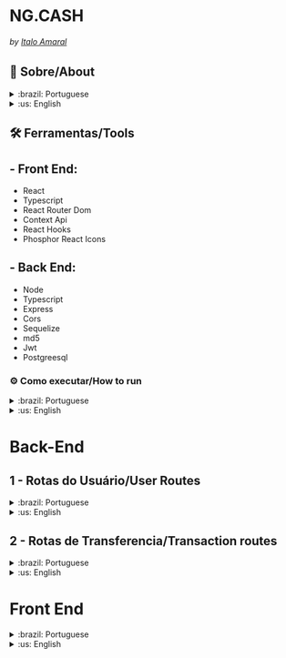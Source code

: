 # NG.CASH 
###### by _[Italo Amaral](https://www.linkedin.com/in/italo-rockenbach-594082132/)_


## 📃 Sobre/About
<details>
  <summary > :brazil: Portuguese </summary>
  <p>
    Estruturar uma aplicação web fullstack, dockerizada, cujo objetivo seja possibilitar que usuários da NG consigam realizar transferências internas entre si.
  </p>
</details>

<details>
  <summary > :us: English </summary>
  <p>
    Structuring a fullstack, dockerized web application, whose objective is to enable NG users to be able to perform internal transfers between themselves.
  </p>

  <p><strong>Note:</strong> the application is currently only in Brazilian Portuguese</p>
</details>

## 🛠️ Ferramentas/Tools

## - Front End:
  - React
  - Typescript
  - React Router Dom
  - Context Api
  - React Hooks
  - Phosphor React Icons
  
## - Back End:
  - Node
  - Typescript
  - Express
  - Cors
  - Sequelize
  - md5
  - Jwt
  - Postgreesql

### ⚙️ Como executar/How to run

<details>
  <summary>:brazil: Portuguese </summary>
Você precisa ter instalado as seguintes ferramentas: Git, Docker e Docker Compose

Será necessário que a porta 3000 e 3001 estejam disponíveis para a aplicação, Postgresql usará a porta 5432 e o PG Adming usará a 5050

1 - Clone o repositório em uma pasta de sua preferencia 
```
git@github.com:ItaloRAmaral/DesafioTecnico-NG.git
```
2 - Entre na pasta `app` e suba o dockercompose, todas as depêndencias serão automaticamente instaladas
```
npm run compose:up   // para subir a aplicação
npm run compose:down // para parar completamente a aplicação
```
3 - Após rodar o comando, aguarde um pouco que a aplicação irá ficar disponivel nas seguintes rotas:

  `- Front End: http://localhost:3000`

  `- Back End: http://localhost:3001`

<details>
  <summary> Observação</summary>
  <p> Caso algum container insita em ficar com o status unhealty, você pode ainda acessar a aplicação localmente, instalando as dependências, tanto no <code>/app/frontend</code> quanto no <code>/app/frontend</code></p>

  <p>E logo após a instalação das dependências, rode os comandos <code>npm start</code> no Front End e o comando <code>npm run dev</code> no back end</p>

</details>
</details>

<details>
  <summary>:us: English </summary>
You need to have the following tools installed: Git, Docker and Docker Compose

It will be necessary that the ports 3000 and 3001 are available for the application, Postgresql will use port 5432 and PG Adming will use 5050

1 - Clone the repository in a folder of your choice
```
git@github.com:ItaloRAmaral/DesafioTecnico-NG.git
```

2 - Enter the `app` folder and raise the dockercompose, all dependencies will be automatically installed
```
npm run compose:up   // to start the application
npm run compose:down // to stop the application completely
```

3 - After running the command, wait a while for the application to be available at the following routes:

  `- Front End: http://localhost:3000`

  `- Back End: http://localhost:3001`

<details>
  <summary>Note</summary>
  <p> If any container insists on staying with the unhealty status, you can still access the application locally, installing the dependencies, both in <code>/app/frontend</code> and in <code>/app/frontend</code></p>

  <p>And after installing the dependencies, run the <code>npm start</code> command on the Front End and the <code>npm run dev</code> command on the back end</p>
</details>
</details>


# Back-End

## 1 - Rotas do Usuário/User Routes

<details>
  <summary>:brazil: Portuguese </summary>

###  Login

| Método | Funcionalidade             | URL                              |
| ------ | -------------------------- | -------------------------------- |
| `POST` | Realiza o login do usuário | http://localhost:3001/user/login |

Nessa requisição `POST` é necessário informar o seguinte JSON:

```
{
  "username": "Nome do Usuário",
  "password": "senha_secreta"
}
```

Esta rota retorna o seguinte JSON:
```
{
	"token": 'token_ultra_secreto',
	"username": "Nome do Usuário"
}
```
### Register

| Método | Funcionalidade             | URL                                 |
| ------ | -------------------------- | ----------------------------------- |
| `POST` | Realiza o login do usuário | http://localhost:3001/user/register |

Nessa requisição `POST` é necessário informar o seguinte JSON:

```
{
  "username": "Nome do Usuário",
  "password": "senha_secreta"
}
```
Esta requisição retorna o seguinte JSON 
```
{
	"id": id do usuário,
	"username": "Nome do Usuário",
	"password": "senha_secreta",
	"accountId": o id da conta do usuário,
	"account": {
		"id": o id da conta do usuário,
		"balance": 100 // por padrão é colocado 100 reais de balance para todo novo usuário
	},
	"token": "token_ultra_secreto"
}
```


### Informações do usuário

| Método | Funcionalidade                                    | URL                                |
| ------ | ------------------------------------------------- | ---------------------------------- |
| `GET`  | Recupera as informações do usuário e da sua conta | http://localhost:3001/user/account |

É necesário o envio de um token válido atravéz do headers

Nessa requisição `GET` é retornada as seguintes informações

```
{
  "id": 1,
  "username": "Nome do Usuário",
  "accountId": 1,
  "account": {
    "balance": 100,
  }
}
```
</details>

<details>
  <summary>:us: English</summary>

###  Login

| Method | Functionality             | URL                              |
| ------ | -------------------------- | -------------------------------- |
| `POST` | Performs the user login | http://localhost:3001/user/login |

In this `POST` request it is necessary to inform the following
  
```
  {
    "username": "User Name",
    "password": "secret_password",
  }
```

This route returns the following JSON

```
{
	"token": 'secret_token',
	"username": "User Name",
}
```

### Register

| Method | Functionality             | URL                              |
| ------ | -------------------------- | -------------------------------- |
| `POST` | Register the new user | http://localhost:3001/user/register |

In this `POST` request it is necessary to inform the following

```
  {
    "username": "User Name",
    "password": "secret_password",
  }
```

This route returns the following JSON
```
{
	"id": User Id,
	"username": "User Name",
	"password": "user_password",
	"accountId": account_id,
	"account": {
		"id": account_id,
		"balance": 100 // by default is set 100 reals for every new user
	},
	"token": "secret_token"
}
```

### User information

| Method | Functionality             | URL                              |
| ------ | -------------------------- | -------------------------------- |
| `GET` | Get the user information | http://localhost:3001/user/account |

It is necessary to send a valid token through the headers

In this `GET` request is returned the following information

```
{
  "id": 1,
  "username": "User Name",
  "accountId": 1,
  "account": {
    "balance": 100,
  }
}
```
</details>

## 2 - Rotas de Transferencia/Transaction routes

<details>
  <summary>:brazil: Portuguese </summary>

Todos as rotas abaixo necessitam de um token válido, que é gerado no login do usário, para poderem funcionar. Este token deve ser passado pelo `header` da requisição na chave `authorization`. 

| Método | Funcionalidade                        | URL                               |
| ------ | ------------------------------------- | --------------------------------- |
| `POST`   | Cria uma nova transação entre contas | http://localhost:3001/transaction/deposit |

Nessa requisição `POST` é necessário informar o seguinte JSON:

```
{
 "username": "nome do usuário a ser transferido",
 "amount": 5 // valor a ser tranferido
}
```

Essa rota retorna o seguinte JSON:
```
{
	"id": id da transferencia,
	"creditedAccountId": id da conta da pessoa que recebeu a transferencia,
	"debitedAccountId": id da conta da pessoa que fez a transferencia,
	"value": "valor da transferencia",
	"createdAt": "2022-11-21T23:32:28.436Z"
}

```

| Método | Funcionalidade                                   | URL                                      |
| ------ | ------------------------------------------------ | ---------------------------------------- |
| `GET`    | Retorna todas as transações do usuário           | http://localhost:3001/transaction/:accountId        |


Nessa requisição `GET` é retornada as seguintes informações

```
[
 {
   "id": 1, // id do usuário que está transferindo
   "debitedAccountId": 1, // id da conta que está sendo debitada
   "creditedAccountId": 2, // id da conta que está sendo creditada
   "value": 50, // valor a ser tranferido
   "createdAt": "2022-11-21T18:26:01.271Z", // data da transferencia
   "debitedAccount": {
        "id": 1,
        "user": {
        "username": "nome do usuário" // nome do usuário que está tranferindo
        "id": 1,
        }
    },
    "creditedAccount": {
        "id": 2,
        "user": {
        "username": "nome do usário" // nome do usuário que está recebendo
        "id": 2,
        }
    }
]
```
</details>

<details>
  <summary>:us: English </summary>

All routes below need a valid token, which is generated in the user login, to work. This token must be passed through the request `header` in the `authorization` key.

| Method | Functionality             | URL                              |
| ------ | -------------------------- | -------------------------------- |
| `POST` | Create a new transaction between accounts | http://localhost:3001/transaction/deposit |

In this `POST` request it is necessary to inform the following

```
{
 "username": "user name to be transferred",
 "amount": 5 // value to be transferred
}
```

This route returns the following JSON

```
{
  "id": transfer id,
  "creditedAccountId": id of the account of the person who received the transfer,
  "debitedAccountId": id of the account of the person who made the transfer,
  "value": "transfer value",
  "createdAt": "2022-11-21T23:32:28.436Z"
}

```

| Method | Functionality             | URL                              |
| ------ | -------------------------- | -------------------------------- |
| `GET` | Returns all user transactions | http://localhost:3001/transaction/:accountId |

In this `GET` request is returned the following information

```
[
 {
   "id": 1, // user id that is transferring
   "debitedAccountId": 1, // id of the account being debited
   "creditedAccountId": 2, // id of the account being credited
   "value": 50, // value to be transferred
   "createdAt": "2022-11-21T18:26:01.271Z", // transfer date
   "debitedAccount": {
        "id": 1,
        "user": {
        "username": "user name" // user name that is transferring
        "id": 1,
        }
    },
    "creditedAccount": {
        "id": 2,
        "user": {
        "username": "user name" // user name that is receiving
        "id": 2,
        }
    }
]
```
</details>

# Front End

<details>
  <summary>:brazil: Portuguese </summary>
Para ter acesso ao front end da aplicação, basta apenas acessar o endereço `http://localhost:3000/`.

## 1 - Home Page
Página simples, que lembra o site oficial da _[NG.CASH](http://ng.cash)_, apenas o botão login está funcional. Os outros itens do header são apenas para contribuir com a estética.

Para realizar o login ou se cadastrar, basta clicar no botão `Login` que aparecerá um modal para você fazer o login, ou cadastro

<div align="center">
  <img src="./images/home-page.png" alt="Desafio NG.CASH - Home"/>
</div>

## 2 - Tela de Login e Cadastro

Para realizar o `login` é preciso digitar seu `username` com mais de 3 caracteres e sua `senha` com 8 caracteres, contendo letras maiúsculas, minúsculas e números. 

Caso ainda não tenha conta na NG é possível se cadastrar preenchendo o formulário ao lado sendo o `username` com mais de 3 caracteres e sua `senha` com 8 caracteres que deverá conter letras maiúsculas, minúsculas e números.

<div align="center">
  <img src="./images/login-cadastro.png" alt="Desafio NG.CASH - Registro"/>
</div>

## 3 - Dashboard do Usuário

Com o usuário logado, a tela principal apresenta: 

- saldo atual do usuário;

- Seção voltada à realização de transferências para outros usuários NG a partir do username de quem sofrerá o cash-in;

- Botão para realizar o log-out.

- Tabela de transações realizadas pelo usuário.

- Mecanismo para filtrar a tabela por data de transação e/ou transações do tipo cash-in/cash-out;

<p align="center">
  <img src="./images/dashboard.png" alt="Desafio NG.CASH - Tela Principal"/>
</p>

</details>

<details>
  <summary>:us: English </summary>

To access the front end of the application, just access the address `http://localhost:3000/`.

## 1 - Home Page

Simple page, which resembles the official website of _[NG.CASH](http://ng.cash)_, only the login button is functional. The other items in the header are only to contribute to the aesthetics.

To login or register, just click the `Login` button that will appear a modal for you to login, or register

<div align="center">
  <img src="./images/home-page.png" alt="Desafio NG.CASH - Home"/>
</div>

## 2 - Login and Registration Screen

To perform the `login` you must type your `username` with more than 3 characters and your `password` with 8 characters, containing uppercase, lowercase and numbers.

If you don't have an NG account yet, you can register by filling out the form on the side being the `username` with more than 3 characters and your `password` with 8 characters that must contain uppercase, lowercase and numbers.

<div align="center">
  <img src="./images/login-cadastro.png" alt="Desafio NG.CASH - Registro"/>
</div>

## 3 - User Dashboard

With the user logged in, the main screen presents:

- current balance of the user;

- Section aimed at making transfers to other NG users from the username of the one who will suffer the cash-in;

- Button to log out.

- Table of transactions made by the user.

- Mechanism to filter the table by transaction date and/or cash-in/cash-out transactions;

<div align="center">
  <img src="./images/dashboard.png" alt="Desafio NG.CASH - Tela Principal"/>
</div>
</details>

